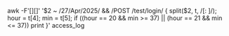 awk -F'[][]' '$2 ~ /27\/Apr\/2025/ && /POST \/test\/login/ {
    split($2, t, /[: ]/);
    hour = t[4]; min = t[5];
    if ((hour == 20 && min >= 37) || (hour == 21 && min <= 37)) print
}' access_log

